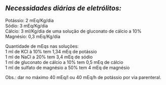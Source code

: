 ## ***Necessidades diárias de eletrólitos:***


Potássio: 2 mEq/Kg/dia  
Sódio: 3 mEq/Kg/dia  
Cálcio: 3 ml/Kg/dia de uma solução de gluconato de cálcio a 10%   
Magnésio: 0,3 mEq/Kg/dia

Quantidade de mEqs nas soluções:  
1 ml de KCl à 10% tem 1,34 mEq de potássio  
1 ml de NaCl a 20% tem 3,4 mEq de sódio  
1 ml de gluconato de cálcio a 10% tem 0,5 mEq de cálcio  
1 ml de sulfato de magnésio a 50% tem 4 mEq de magnésio

Obs.: dar no máximo 40 mEq/l ou 40 mEq/h de potássio por via parenteral.

